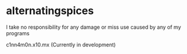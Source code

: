 # alternatingspices
I take no responsibility for any damage or miss use caused by any of my programs

c1nn4m0n.x10.mx (Currently in development)
